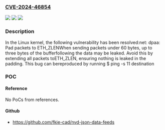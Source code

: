 ### [CVE-2024-46854](https://cve.mitre.org/cgi-bin/cvename.cgi?name=CVE-2024-46854)
![](https://img.shields.io/static/v1?label=Product&message=Linux&color=blue)
![](https://img.shields.io/static/v1?label=Version&message=9ad1a3749333%3C%20cd5b9d657ecd%20&color=brighgreen)
![](https://img.shields.io/static/v1?label=Vulnerability&message=n%2Fa&color=brighgreen)

### Description

In the Linux kernel, the following vulnerability has been resolved:net: dpaa: Pad packets to ETH_ZLENWhen sending packets under 60 bytes, up to three bytes of the bufferfollowing the data may be leaked. Avoid this by extending all packets toETH_ZLEN, ensuring nothing is leaked in the padding. This bug can bereproduced by running	$ ping -s 11 destination

### POC

#### Reference
No PoCs from references.

#### Github
- https://github.com/fkie-cad/nvd-json-data-feeds

